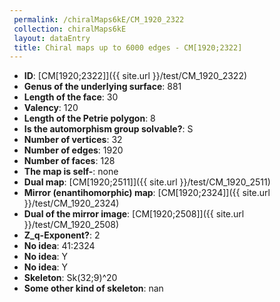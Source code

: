 ```yaml
--- 
 permalink: /chiralMaps6kE/CM_1920_2322 
 collection: chiralMaps6kE
 layout: dataEntry
 title: Chiral maps up to 6000 edges - CM[1920;2322]
---
```


- **ID**: [CM[1920;2322]]({{ site.url }}/test/CM_1920_2322)
- **Genus of the underlying surface**: 881
- **Length of the face**: 30
- **Valency**: 120
- **Length of the Petrie polygon**: 8
- **Is the automorphism group solvable?**: S
- **Number of vertices**: 32
- **Number of edges**: 1920
- **Number of faces**: 128
- **The map is self-**: none
- **Dual map**: [CM[1920;2511]]({{ site.url }}/test/CM_1920_2511)
- **Mirror (enantihomorphic) map**: [CM[1920;2324]]({{ site.url }}/test/CM_1920_2324)
- **Dual of the mirror image**: [CM[1920;2508]]({{ site.url }}/test/CM_1920_2508)
- **Z_q-Exponent?**: 2
- **No idea**:  41:2324
- **No idea**: Y
- **No idea**: Y
- **Skeleton**: Sk(32;9)^20
- **Some other kind of skeleton**: nan
